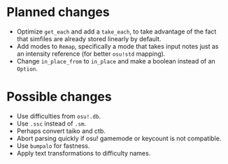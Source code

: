 
# Planned changes

- Optimize `get_each` and add a `take_each`, to take advantage of the fact that simfiles are
    already stored linearly by default.
- Add modes to `Remap`, specifically a mode that takes input notes just as an intensity reference
    (for better `osu!std` mapping).
- Change `in_place_from` to `in_place` and make a boolean instead of an `Option`.

# Possible changes

- Use difficulties from `osu!.db`.
- Use `.ssc` instead of `.sm`.
- Perhaps convert taiko and ctb.
- Abort parsing quickly if osu! gamemode or keycount is not compatible.
- Use `bumpalo` for fastness.
- Apply text transformations to difficulty names.
